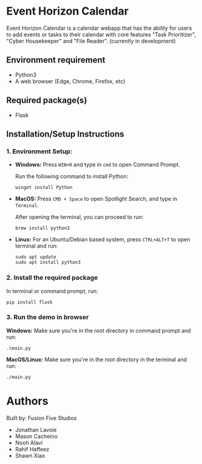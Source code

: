 # Event Horizon Calendar
Event Horizon Calendar is a calendar webapp that has the ability for users to add events or tasks to their calendar with core features "Task Prioritizer", "Cyber Housekeeper" and "File Reader". (currently in development)

## Environment requirement
- Python3 
- A web browser (Edge, Chrome, Firefox, etc)

## Required package(s)
- Flask

## Installation/Setup Instructions
### 1. Environment Setup:
- **Windows:** Press ```WIN+R``` and type in ```cmd``` to open Command Prompt.

    Run the following command to install Python: 
    ```
    winget install Python
    ```
- **MacOS:** Press ```CMD + Space``` to open Spotlight Search, and type in ```Terminal```.

    After opening the terminal, you can proceed to run:
    ```
    brew install python3
    ```
- **Linux:** For an Ubuntu/Debian based system, press ```CTRL+ALT+T``` to open terminal and run:
    ```
    sudo apt update
    sudo apt install python3
    ```
 

### 2. Install the required package
In terminal or command prompt, run:
```
pip install flask
```

### 3. Run the demo in browser
**Windows:** Make sure you're in the root directory in command prompt and run:
``` 
.\main.py
```

**MacOS/Linux:** Make sure you're in the root directory in the terminal and run:
``` 
./main.py
```

# Authors
Built by: Fusion Five Studios 
- Jonathan Lavoie 
- Mason Cacheino 
- Nooh Alavi
- Rahif Haffeez
- Shawn Xiao

